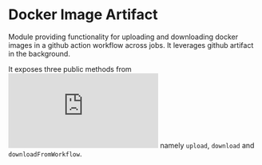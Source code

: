 # Docker Image Artifact

Module providing functionality for uploading and downloading docker images in a github action workflow across jobs. It leverages github artifact in the background.

It exposes three public methods from ![main script](https://github.com/ishworkh/docker-image-artifact/blob/master/src/image_artifact.js) namely `upload`, `download` and `downloadFromWorkflow`.

